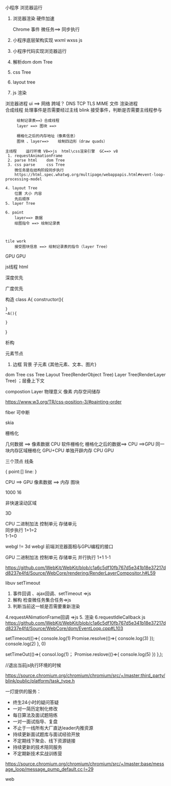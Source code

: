 小程序 浏览器运行

1. 浏览器渲染  硬件加速

    Chrome 事件 微任务==> 同步执行

2. 小程序底层架构实现 wxml wxss js


3. 小程序代码实现浏览器运行




1. 解析dom  dom Tree
2. css Tree 
3. layout tree
4. js
渲染



浏览器进程
    ui  ==>
    网络    跨域？ DNS TCP TLS MIME
    文件 
渲染进程  
    合成线程  处理事件是否需要经过主线  blink
        接受事件，判断是否需要主线程参与


         绘制记录表==》合成线程
         layer ==> 图块 ==>

         栅格化之后的内存地址（像素信息）
         图块 、layer==>    绘制四边形（draw quads）

    主线程    运行环境 V8=>js  html\css渲染引擎  GC==> v8 
     1. requestAnimationFrame
     2. parse html    dom Tree 
     3. css parse     css Tree
        微任务是在结构阶段同步执行
        https://html.spec.whatwg.org/multipage/webappapis.html#event-loop-processing-model
    
    4. layout Tree 
        位置 大小 内容
        先后顺序
    5. layer Tree

    6. paint 
        layer==> 数据 
        绘图指令 ==> 绘制记录表 

    
        
    tile work
        接受图块信息 ==> 绘制记录表的指令（layer Tree）

GPU 
    GPU



js线程  html

深度优先 

广度优先 

构造 
class A{
    constructor(){

    }
    ~A(){

    }
}

析构 


元素节点
1. 边框 背景  子元素 {其他元素、文本、图片}

dom Tree 
css Tree 
Layout Tree(RenderObject Tree)
Layer  Tree(RenderLayer Tree) ；层叠上下文

compostion Layer 物理意义 像素 内存空间储存




https://www.w3.org/TR/css-position-3/#painting-order





fiber 可中断

skia

栅格化 

几何数据 ==> 像素数据
CPU  软件栅格化 栅格化之后的数据==> CPU ==>GPU  同一块内存区域栅格化
GPU+CPU   单独开辟内存 CPU   GPU   


三个顶点 线条

{
    point:[]
    line:
}

CPU ==> 
GPU 像素数据 ==> 内存 图块

1000
16

非快速滚动区域 


3D 


CPU  二进制加法  控制单元   存储单元  
同步执行
1+1=2  
1-1=0  





webgl != 3d 
webgl  前端浏览器面相与GPU编程的接口

GPU  二进制加法  控制单元   存储单元 
并行执行 
1+1
1-1

https://github.com/WebKit/WebKit/blob/c1a6c5df10fb767d5e341b18e37217dd8237e4fd/Source/WebCore/rendering/RenderLayerCompositor.h#L59


libuv   setTimeout
1.  事件回调 、ajax回调、setTimeout   =>js
2. 解构 检查微任务集合任务=>js
3. 判断当前这一帧是否需要重新渲染  

4.requestANimationFrame回调 =>js
5. 渲染 
6.requestIdleCallback  js
https://github.com/WebKit/WebKit/blob/c1a6c5df10fb767d5e341b18e37217dd8237e4fd/Source/WebCore/dom/EventLoop.cpp#L103

setTimeout(()=>{
    console.log(1)
    Promise.resolve(()=>{
        console.log(3)
    });
    console.log(2)
}, 0)


 setTimeOut(()=>{
     consol.log(1)；
     Promise.reslove(()=>{
         console.log(5)
     })
 },);

 //退出当前js执行环境的时候 


https://source.chromium.org/chromium/chromium/src/+/master:third_party/blink/public/platform/task_type.h

一灯提供的服务：

- 终生24小时的疑问答疑
- 一对一简历定制化修改
- 每日算法及面试题陪练
- 一对一面试指导、复盘
- 不止于一线所有大厂直达leader内推资源
- 持续更新面试题库与面试经验开放
- 不定期线下聚会、线下资源链接
- 持续更新的技术陪同服务
- 不定期新技术实战训练营

https://source.chromium.org/chromium/chromium/src/+/master:base/message_loop/message_pump_default.cc;l=29

web 
